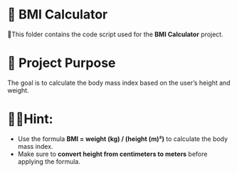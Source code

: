 # 📂 BMI Calculator

📌This folder contains the code script used for the **BMI Calculator** project.  

# 🎯 **Project Purpose**
The goal is to calculate the body mass index based on the user’s height and weight.

# 🕵️‍♀️Hint:
- Use the formula **BMI = weight (kg) / (height (m)²)** to calculate the body mass index.
- Make sure to **convert height from centimeters to meters** before applying the formula.

